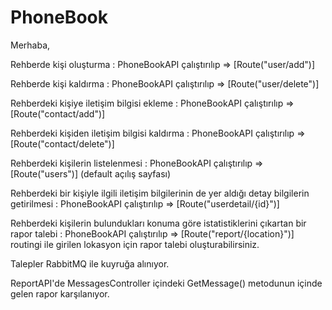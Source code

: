 # PhoneBook

Merhaba,

Rehberde kişi oluşturma : PhoneBookAPI çalıştırılıp =>  [Route("user/add")]

Rehberde kişi kaldırma : PhoneBookAPI çalıştırılıp => [Route("user/delete")]

Rehberdeki kişiye iletişim bilgisi ekleme : PhoneBookAPI çalıştırılıp => [Route("contact/add")]

Rehberdeki kişiden iletişim bilgisi kaldırma : PhoneBookAPI çalıştırılıp => [Route("contact/delete")]

Rehberdeki kişilerin listelenmesi : PhoneBookAPI çalıştırılıp => [Route("users")] (default açılış sayfası)

Rehberdeki bir kişiyle ilgili iletişim bilgilerinin de yer aldığı detay bilgilerin getirilmesi : PhoneBookAPI çalıştırılıp => [Route("userdetail/{id}")]

Rehberdeki kişilerin bulundukları konuma göre istatistiklerini çıkartan bir rapor talebi : PhoneBookAPI çalıştırılıp => [Route("report/{location}")] routingi ile girilen lokasyon için rapor talebi oluşturabilirsiniz.

Talepler RabbitMQ ile kuyruğa alınıyor.

ReportAPI'de MessagesController içindeki GetMessage() metodunun içinde gelen rapor karşılanıyor.
